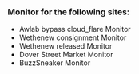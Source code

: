 ### Monitor for the following sites:

- Awlab bypass cloud_flare Monitor <br />
- Wethenew consignment Monitor <br />
- Wethenew released Monitor <br />
- Dover Street Market Monitor <br />
- BuzzSneaker Monitor <br />
